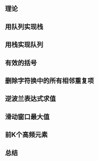 

## 理论




## 用队列实现栈



## 用栈实现队列




## 有效的括号


## 删除字符换中的所有相邻重复项




## 逆波兰表达式求值



## 滑动窗口最大值



## 前K个高频元素




## 总结


